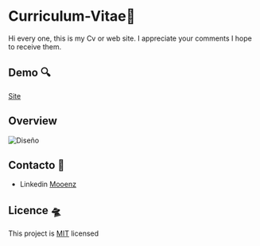 # **Curriculum-Vitae**🚀

Hi every one, this is my Cv or web site. I appreciate your comments I hope to receive them.

## **Demo** 🔍

[Site](https://mooenz.github.io/curriculum-vitae/)

## Overview

![Diseño](./)

## Contacto 📧

- Linkedin [Mooenz](https://www.linkedin.com/in/mooenz/)

## Licence 🛸

This project is [MIT](https://github.com/Mooenz/curriculum-vitae/blob/main/LICENSE) licensed
